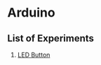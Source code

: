 
# Arduino

## List of Experiments

1. [LED Button](https://github.com/Joegauihs/ARDUINO/blob/main/Button.ino)
